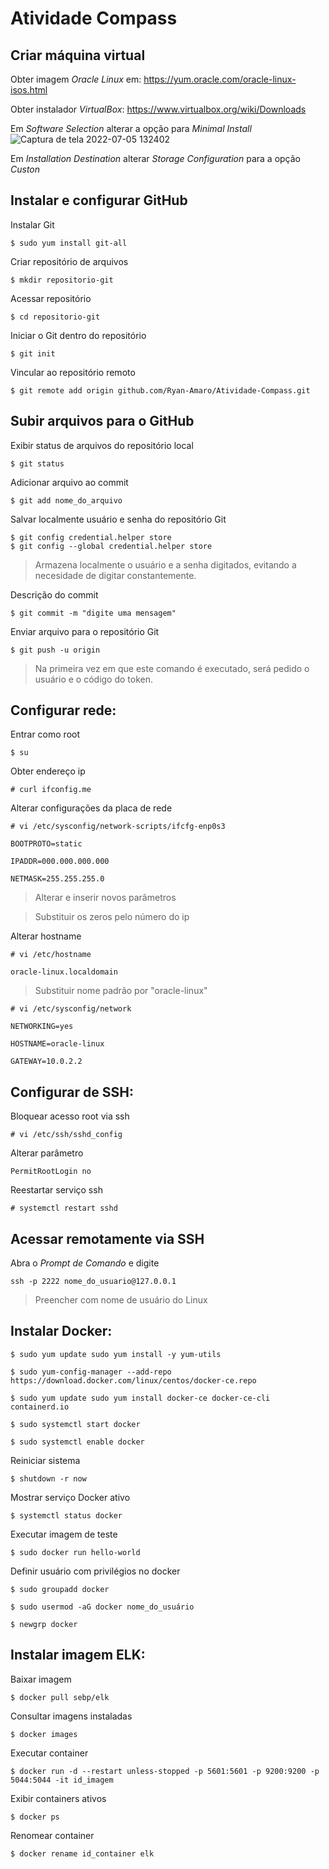 # Atividade Compass

## Criar máquina virtual
Obter imagem _Oracle Linux_ em:
https://yum.oracle.com/oracle-linux-isos.html

Obter instalador _VirtualBox_: 
https://www.virtualbox.org/wiki/Downloads

Em _Software Selection_ alterar a opção para _Minimal Install_
![Captura de tela 2022-07-05 132402](https://user-images.githubusercontent.com/108694840/177373712-fe9bc1fa-cc3d-408f-b2cb-5f4453a38e9b.png)

Em _Installation Destination_ alterar _Storage Configuration_ para a opção _Custon_


## Instalar e configurar GitHub
Instalar Git
```
$ sudo yum install git-all
```
Criar repositório de arquivos
```
$ mkdir repositorio-git
```
Acessar repositório
```
$ cd repositorio-git
```
Iniciar o Git dentro do repositório
```
$ git init
```
Vincular ao repositório remoto
```
$ git remote add origin github.com/Ryan-Amaro/Atividade-Compass.git
```


## Subir arquivos para o GitHub
Exibir status de arquivos do repositório local
```
$ git status
```
Adicionar arquivo ao commit
```
$ git add nome_do_arquivo
```
Salvar localmente usuário e senha do repositório Git
```
$ git config credential.helper store
$ git config --global credential.helper store
```
> Armazena localmente o usuário e a senha digitados, evitando a necesidade de digitar constantemente.

Descrição do commit
```
$ git commit -m "digite uma mensagem"
```
Enviar arquivo para o repositório Git
```
$ git push -u origin
```
> Na primeira vez em que este comando é executado, será pedido o usuário e o código do token.


## Configurar rede: 
Entrar como root
```
$ su
```
Obter endereço ip
```
# curl ifconfig.me 
```
Alterar configurações da placa de rede
```
# vi /etc/sysconfig/network-scripts/ifcfg-enp0s3 
```
```
BOOTPROTO=static 

IPADDR=000.000.000.000 

NETMASK=255.255.255.0 
```
> Alterar e inserir novos parâmetros

> Substituir os zeros pelo número do ip

Alterar hostname
```
# vi /etc/hostname 
```
```
oracle-linux.localdomain 
```
> Substituir nome padrão por "oracle-linux"
```
# vi /etc/sysconfig/network 
```
```
NETWORKING=yes 

HOSTNAME=oracle-linux 

GATEWAY=10.0.2.2     
```


## Configurar de SSH: 
Bloquear acesso root via ssh
```
# vi /etc/ssh/sshd_config 
```
Alterar parâmetro
```
PermitRootLogin no 
```
Reestartar serviço ssh
```
# systemctl restart sshd    
```


## Acessar remotamente via SSH
Abra o _Prompt de Comando_ e digite
```
ssh -p 2222 nome_do_usuario@127.0.0.1
```
> Preencher com nome de usuário do Linux


## Instalar Docker: 
```
$ sudo yum update sudo yum install -y yum-utils 
```
```
$ sudo yum-config-manager --add-repo https://download.docker.com/linux/centos/docker-ce.repo 
```
```
$ sudo yum update sudo yum install docker-ce docker-ce-cli containerd.io 
```
```
$ sudo systemctl start docker 
```
```
$ sudo systemctl enable docker 
```
Reiniciar sistema
```
$ shutdown -r now 
```
Mostrar serviço Docker ativo
```
$ systemctl status docker 
```
Executar imagem de teste
```
$ sudo docker run hello-world 
```
Definir usuário com privilégios no docker
```
$ sudo groupadd docker 
```
```
$ sudo usermod -aG docker nome_do_usuário 
```
```
$ newgrp docker 
```


## Instalar imagem ELK: 
Baixar imagem
```
$ docker pull sebp/elk 
```
Consultar imagens instaladas
```
$ docker images 
```
Executar container
```
$ docker run -d --restart unless-stopped -p 5601:5601 -p 9200:9200 -p 5044:5044 -it id_imagem
```
Exibir containers ativos
```
$ docker ps
```
Renomear container
```
$ docker rename id_container elk 
```
